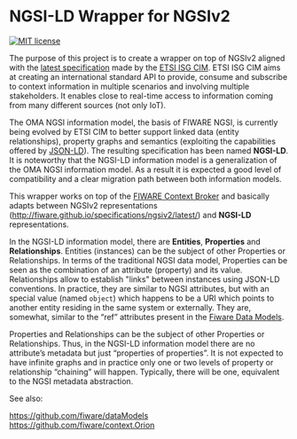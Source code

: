 # NGSI-LD Wrapper for NGSIv2

[![MIT license][license-image]][license-url]

The purpose of this project is to create a wrapper on top of NGSIv2 aligned with the [latest specification](https://docbox.etsi.org/ISG/CIM/Open/ISG_CIM_NGSI-LD_API_Draft_for_public_review.pdf) made by the [ETSI ISG CIM](https://portal.etsi.org/tb.aspx?tbid=854&SubTB=854). ETSI ISG CIM aims at creating an international standard API to provide, consume and subscribe to context information in multiple scenarios and involving multiple stakeholders. It enables close to real-time access to information coming from many different sources (not only IoT). 

The OMA NGSI information model, the basis of FIWARE NGSI, is currently being evolved by ETSI CIM to better support linked data (entity relationships), property graphs and semantics (exploiting the capabilities offered by [JSON-LD](https://json-ld.org/primer/latest/)).  The resulting specification has been named **NGSI-LD**. It is noteworthy that the NGSI-LD information model is a generalization of the OMA NGSI information model. As a result it is expected a good level of compatibility and a clear migration path between both information models. 

This wrapper works on top of the [FIWARE Context Broker](https://github.com/fiware/context.Orion) and basically adapts between NGSIv2 representations (http://fiware.github.io/specifications/ngsiv2/latest/) and **NGSI-LD** representations. 

In the NGSI-LD information model, there are **Entities**, **Properties** and **Relationships**. Entities (instances) can be the subject of other Properties or Relationships. In terms of the traditional NGSI data model, Properties can be seen as the combination of an attribute (property) and its value. Relationships allow to establish "links" between instances using JSON-LD conventions. In practice, they are similar to NGSI attributes, but with an special value (named `object`) which happens to be a URI which points to another entity residing in the same system or externally. They are, somewhat, similar to the “ref” attributes present in the [Fiware Data Models](http://schema.fiware.org).

Properties and Relationships can be the subject of other Properties or Relationships. Thus, in the NGSI-LD information model there are no attribute’s metadata but just “properties of properties”. It is not expected to have infinite graphs and in practice only one or two levels of property or relationship “chaining” will happen. Typically, there will be one, equivalent to the NGSI metadata abstraction. 

See also:

https://github.com/fiware/dataModels
https://github.com/fiware/context.Orion

[license-image]: https://img.shields.io/badge/license-MIT-blue.svg
[license-url]: LICENSE
